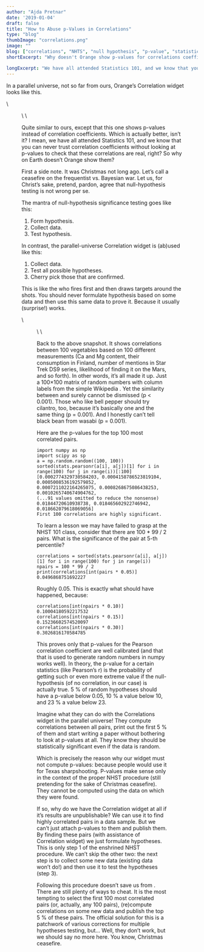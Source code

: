 ```yaml
---
author: "Ajda Pretnar"
date: '2019-01-04'
draft: false
title: "How to Abuse p-Values in Correlations"
type: "blog"
thumbImage: "correlations.png"
image: ""
blog: ["correlations", "NHTS", "null hypothesis", "p-value", "statistics"]
shortExcerpt: "Why doesn't Orange show p-values for correlations coefficients? To save you from data dredging and Texas sharpshooter fallacy..."

longExcerpt: "We have all attended Statistics 101, and we know that you can never trust correlation coefficients without looking at p-values to check that these correlations are real, right? So why on Earth doesn’t Orange show them?"
---
```


In a parallel universe, not so far from ours, Orange’s Correlation widget looks like this.

\


<Figure src="correlations-p-values-1.png" width="40%"/>
\
\

Quite similar to ours, except that this one shows p-values instead of correlation coefficients. Which is actually better, isn’t it? I mean, we have all attended Statistics 101, and we know that you can never trust correlation coefficients without looking at p-values to check that these correlations are real, right? So why on Earth doesn’t Orange show them?

First a side note. It was Christmas not long ago. Let’s call a ceasefire on the frequentist vs. Bayesian war. Let us, for Christ’s sake, pretend, pardon, agree that null-hypothesis testing is not wrong per se.

The mantra of null-hypothesis significance testing goes like this:

1. Form hypothesis.
2. Collect data.
3. Test hypothesis.

In contrast, the parallel-universe Correlation widget is (ab)used like this:

1. Collect data.
2. Test all possible hypotheses.
3. Cherry pick those that are confirmed.

This is like the <LinkNew url="https://en.wikipedia.org/wiki/Texas_sharpshooter_fallacy" name="Texas sharpshooter"/> who fires first and then draws targets around the shots. You should never formulate hypothesis based on some data and then use this same data to prove it. Because it usually (surprise!) works.

\


<Figure src="TexasSharpShooter.png" width="50%" caption="Illustration by Dirk-Jan Hoek (CC-BY)." />
\
\

 

Back to the above snapshot. It shows correlations between 100 vegetables based on 100 different measurements (Ca and Mg content, their consumption in Finland, number of mentions in Star Trek DS9 series, likelihood of finding it on the Mars, and so forth). In other words, it’s all made it up. Just a 100×100 matrix of random numbers with column labels from the simple Wikipedia <LinkNew url="https://simple.wikipedia.org/wiki/List_of_vegetables" name="list of vegetables"/>. Yet the similarity between <LinkNew url="https://en.wikipedia.org/wiki/Mung_bean" name="mung bean"/> and <LinkNew url="https://en.wikipedia.org/wiki/Jerusalem_artichoke" name="sunchokes"/> surely cannot be dismissed (p < 0.001). Those who like bell pepper should try cilantro, too, because it’s basically one and the same thing (p = 0.001). And I honestly can’t tell black bean from wasabi (p = 0.001).

Here are the p-values for the top 100 most correlated pairs.

	import numpy as np
	import scipy as sp
	a = np.random.random((100, 100))
	sorted(stats.pearsonr(a[i], a[j])[1] for i in range(100) for j in range(i))[:100]
	[0.0002774329730584203, 0.0004158786523819104, 0.0005008536192579852,
	0.0007211022164265075, 0.0008268675086438253, 0.0010265740674904762,
	(...91 values omitted to reduce the nonsense)
	0.01844720610938738, 0.018465602922746942, 0.018662079618069056]
	First 100 correlations are highly significant.

To learn a lesson we may have failed to grasp at the NHST 101 class, consider that there are 100 * 99 / 2 pairs. What is the significance of the pair at 5-th percentile?

	correlations = sorted(stats.pearsonr(a[i], a[j])[1] for i in range(100) for j in range(i))
	npairs = 100 * 99 / 2
	print(correlations[int(pairs * 0.05)]
	0.0496868751692227

Roughly 0.05. This is exactly what should have happened, because:

	correlations[int(npairs * 0.10)]
	0.10004180592217532
	correlations[int(npairs * 0.15)]
	0.15236602574520097
	correlations[int(npairs * 0.30)]
	0.3026816170584785
This proves only that p-values for the Pearson correlation coefficient are well calibrated (and that <LinkNew url="https://en.wikipedia.org/wiki/Mersenne_Twister" name="Mersenne twister"/> that is used to generate random numbers in numpy works well). In theory, the p-value for a certain statistics (like Pearson’s r) is the probability of getting such or even more extreme value if the null-hypothesis (of no correlation, in our case) is actually true. 5 % of random hypotheses should have a p-value below 0.05, 10 % a value below 10, and 23 % a value below 23.

Imagine what they can do with the Correlations widget in the parallel universe! They compute correlations between all pairs, print out the first 5 % of them and start writing a paper without bothering to look at p-values at all. They know they should be statistically significant even if the data is random.

Which is precisely the reason why our widget must not compute p-values: because people would use it for Texas sharpshooting. P-values make sense only in the context of the proper NHST procedure (still pretending for the sake of Christmas ceasefire). They cannot be computed using the data on which they were found.

If so, why do we have the Correlation widget at all if it’s results are unpublishable? We can use it to find highly correlated pairs in a data sample. But we can’t just attach p-values to them and publish them. By finding these pairs (with assistance of Correlation widget) we just formulate hypotheses. This is only step 1 of the enshrined NHST procedure. We can’t skip the other two: the next step is to collect some new data (existing data won’t do!) and then use it to test the hypotheses (step 3).

Following this procedure doesn’t save us from <LinkNew url="https://en.wikipedia.org/wiki/Data_dredging" name="data dredging"/>. There are still plenty of ways to cheat. It is the most tempting to select the first 100 most correlated pairs (or, actually, any 100 pairs), (re)compute correlations on some new data and publish the top 5 % of these pairs. The official solution for this is a patchwork of various corrections for multiple hypotheses testing, but… Well, they don’t work, but we should say no more here. You know, Christmas ceasefire.
